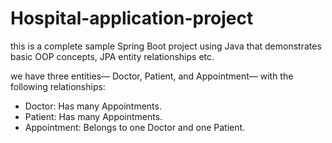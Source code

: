 # Hospital-application-project
this is a complete sample Spring Boot project using Java that demonstrates basic OOP concepts, JPA entity relationships etc.

we have three entities—  Doctor, Patient, and Appointment—
 with the following relationships:

- Doctor: Has many Appointments.
- Patient: Has many Appointments.
- Appointment: Belongs to one Doctor and one Patient.
